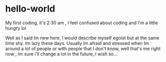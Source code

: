 # hello-world
My first coding, it's 2:30 am , I feel confused about coding and I'm a little hungry lol

Well as I said Im new here, I would describe myself egoist but at the same time shy. Im lazy these days. Usually Im afraid and stressed when Im around a lot of people or with  people that I don't know, well that's me right now , Im sure i'll change a lot in the future, I wish so...
